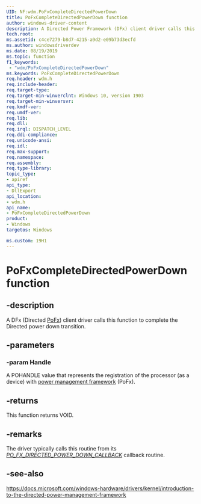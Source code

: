 ```yaml
---
UID: NF:wdm.PoFxCompleteDirectedPowerDown
title: PoFxCompleteDirectedPowerDown function
author: windows-driver-content
description: A Directed Power Framework (DFx) client driver calls this function to complete the Directed power down transition.
tech.root:
ms.assetid: c4ce7279-b8d7-4215-a9d2-e09b73d3ecfd
ms.author: windowsdriverdev
ms.date: 08/19/2019
ms.topic: function
f1_keywords:
 - "wdm/PoFxCompleteDirectedPowerDown"
ms.keywords: PoFxCompleteDirectedPowerDown
req.header: wdm.h
req.include-header:
req.target-type:
req.target-min-winverclnt: Windows 10, version 1903
req.target-min-winversvr:
req.kmdf-ver:
req.umdf-ver:
req.lib:
req.dll:
req.irql: DISPATCH_LEVEL
req.ddi-compliance:
req.unicode-ansi:
req.idl:
req.max-support:
req.namespace:
req.assembly:
req.type-library: 
topic_type: 
- apiref
api_type: 
- DllExport
api_location:
- wdm.h
api_name: 
- PoFxCompleteDirectedPowerDown
product: 
- Windows
targetos: Windows

ms.custom: 19H1
---
```


# PoFxCompleteDirectedPowerDown function

## -description

A DFx (Directed [PoFx](https://docs.microsoft.com/windows-hardware/drivers/kernel/overview-of-the-power-management-framework)) client driver calls this function to complete the Directed power down transition.

## -parameters

### -param Handle

A POHANDLE value that represents the registration of the processor (as a device) with <a href="https://docs.microsoft.com/windows-hardware/drivers/ddi/content/index">power management framework</a> (PoFx).


## -returns

This function returns VOID.

## -remarks

The driver typically calls this routine from its [*PO_FX_DIRECTED_POWER_DOWN_CALLBACK*](nc-wdm-po_fx_directed_power_down_callback.md) callback routine.

## -see-also

https://docs.microsoft.com/windows-hardware/drivers/kernel/introduction-to-the-directed-power-management-framework
